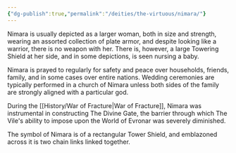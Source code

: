 ```yaml
---
{"dg-publish":true,"permalink":"/deities/the-virtuous/nimara/"}
---
```


Nimara is usually depicted as a larger woman, both in size and strength, wearing an assorted collection of plate armor, and despite looking like a warrior, there is no weapon with her. There is, however, a large Towering Shield at her side, and in some depictions, is seen nursing a baby.

Nimara is prayed to regularly for safety and peace over households, friends, family, and in some cases over entire nations. Wedding ceremonies are typically performed in a church of Nimara unless both sides of the family are strongly aligned with a particular god.

During the [[History/War of Fracture\|War of Fracture]], Nimara was instrumental in constructing The Divine Gate, the barrier through which The Vile's ability to impose upon the World of Evronar was severely diminished.

The symbol of Nimara is of a rectangular Tower Shield, and emblazoned across it is two chain links linked together.